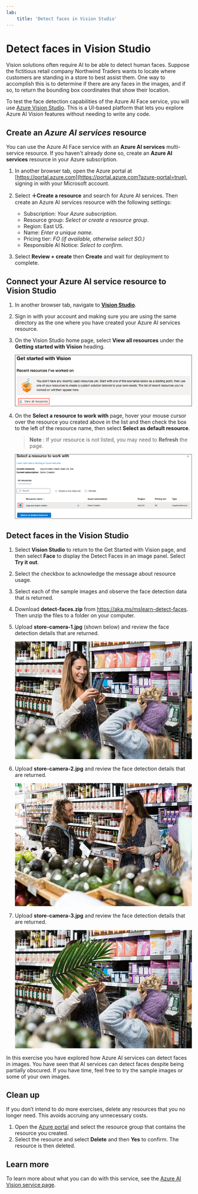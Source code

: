 ```yaml
---
lab:
    title: 'Detect faces in Vision Studio​'
---
```


# Detect faces in Vision Studio

Vision solutions often require AI to be able to detect human faces. Suppose the fictitious retail company Northwind Traders wants to locate where customers are standing in a store to best assist them. One way to accomplish this is to determine if there are any faces in the images, and if so, to return the bounding box coordinates that show their location.

To test the face detection capabilities of the Azure AI Face service, you will use [Azure Vision Studio](https://portal.vision.cognitive.azure.com/). This is a UI-based platform that lets you explore Azure AI Vision features without needing to write any code.

## Create an *Azure AI services* resource

You can use the Azure AI Face service with an **Azure AI services** multi-service resource. If you haven't already done so, create an **Azure AI services** resource in your Azure subscription.

1. In another browser tab, open the Azure portal at [https://portal.azure.com](https://portal.azure.com?azure-portal=true), signing in with your Microsoft account.

1. Select **&#65291;Create a resource** and search for Azure AI services. Then create an Azure AI services resource with the following settings:
    - Subscription: *Your Azure subscription*.
    - Resource group: *Select or create a resource group*.
    - Region: East US.
    - Name: *Enter a unique name.*
    - Pricing tier: *FO (if available, otherwise select SO.)*
    - Responsible AI Notice: *Select to confirm*.

1. Select **Review + create** then **Create** and wait for deployment to complete.

## Connect your Azure AI service resource to Vision Studio

1. In another browser tab, navigate to [**Vision Studio**](https://portal.vision.cognitive.azure.com?azure-portal=true). 

1. Sign in with your account and making sure you are using the same directory as the one where you have created your Azure AI services resource.

1. On the Vision Studio home page, select **View all resources** under the **Getting started with Vision** heading.

    ![The View all resource link is highlighted under Getting started with Vision in Vision Studio.](./media/analyze-images-vision/vision-resources.png)

4. On the **Select a resource to work with** page, hover your mouse cursor over the resource you created above in the list and then check the box to the left of the resource name, then select **Select as default resource**.

    > **Note** : If your resource is not listed, you may need to **Refresh** the page.

    ![The Select a resource to work with dialog is displayed with the cog-ms-learn-vision-SUFFIX Cognitive Services resource highlighted and checked. The Select as default resource button is highlighted.](./media/analyze-images-vision/default-resource.png)

## Detect faces in the Vision Studio 

1. Select **Vision Studio** to return to the Get Started with Vision page, and then select **Face** to display the Detect Faces in an image panel. Select **Try it out**.
1. Select the checkbox to acknowledge the message about resource usage.
1. Select each of the sample images and observe the face detection data that is returned.
1. Download **detect-faces.zip** from https://aka.ms/mslearn-detect-faces. Then unzip the files to a folder on your computer.
1. Upload **store-camera-1.jpg** (shown below) and review the face detection details that are returned.

    ![An image of people in a store.](./media/create-face-solutions/store-camera-1.jpg)

1. Upload **store-camera-2.jpg** and review the face detection details that are returned.

    ![An image of more people in a store.](./media/create-face-solutions/store-camera-2.jpg)

1. Upload **store-camera-3.jpg** and review the face detection details that are returned.

    ![An image of people in a store with a plant obscuring a face.](./media/create-face-solutions/store-camera-3.jpg)

In this exercise you have explored how Azure AI services can detect faces in images. You have seen that AI services can detect faces despite being partially obscured. If you have time, feel free to try the sample images or some of your own images.

## Clean up

If you don’t intend to do more exercises, delete any resources that you no longer need. This avoids accruing any unnecessary costs.

1. Open the [Azure portal](https://portal.azure.com) and select the resource group that contains the resource you created.
1. Select the resource and select **Delete** and then **Yes** to confirm. The resource is then deleted.

## Learn more

To learn more about what you can do with this service, see the [Azure AI Vision service page](https://azure.microsoft.com/products/ai-services/ai-vision/).

